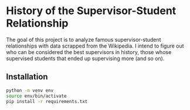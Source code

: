 # History of the Supervisor-Student Relationship
The goal of this project is to analyze famous supervisor-student relationships with data scrapped from the Wikipedia. I intend to figure out who can be considered the best supervisors in history, those whose supervised students that ended up supervising more (and so on).

## Installation

```bash
python -m venv env
source env/bin/activate
pip install -r requirements.txt
```
